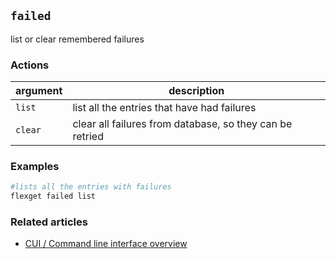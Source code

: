 ## `failed`
list or clear remembered failures

### Actions
| argument | description |
| --- | --- |
| `list` | list all the entries that have had failures |
| `clear` | clear all failures from database, so they can be retried |

### Examples
```bash
#lists all the entries with failures
flexget failed list
```

### Related articles
* [CUI / Command line interface overview](/CLI)